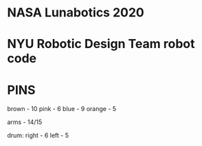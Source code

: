 # NASA Lunabotics 2020
# NYU Robotic Design Team robot code

# PINS

brown - 10
pink - 6
blue - 9
orange - 5

arms - 14/15

drum:
    right - 6
    left - 5

